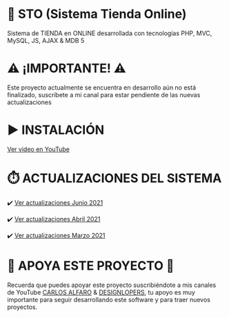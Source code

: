 # 🛒 STO (Sistema Tienda Online)
Sistema de TIENDA en ONLINE desarrollada con tecnologías PHP, MVC, MySQL, JS, AJAX &amp; MDB 5

# ⚠️ ¡IMPORTANTE! ⚠️
<p>
Este proyecto actualmente se encuentra en desarrollo aún no está finalizado, suscríbete a mi canal para estar pendiente de las nuevas actualizaciones
</p>

# ▶️ INSTALACIÓN
<a href="https://youtu.be/NsvESL1lvpY" target="_blank">Ver video en YouTube</a>

# ⏱️ ACTUALIZACIONES DEL SISTEMA
✔️ <a href="https://youtu.be/qULhGDd6Ll4" target="_blank">Ver actualizaciones Junio 2021</a>

✔️ <a href="https://youtu.be/HsMLg56eKf0" target="_blank">Ver actualizaciones Abril 2021</a>

✔️ <a href="https://youtu.be/ZWYsTkeXZEA" target="_blank">Ver actualizaciones Marzo 2021</a>  

# 💙 APOYA ESTE PROYECTO 💙
<p>
Recuerda que puedes apoyar este proyecto suscribiéndote a mis canales de YouTube <a href="https://www.youtube.com/channel/UCRMJ0vxtnHh_UAq1Yx9BYWQ?sub_confirmation=1" target="_blank">CARLOS ALFARO</a> & <a href="https://www.youtube.com/channel/UCSKQJ3n2_CNjgB3sb2fvTdQ?sub_confirmation=1" target="_blank">DESIGNLOPERS</a>, tu apoyo es muy importante para seguir desarrollando este software y para traer nuevos proyectos.
</p>
